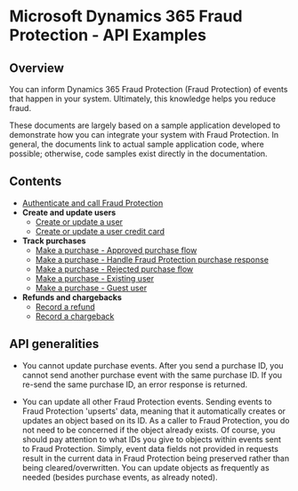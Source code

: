 # Microsoft Dynamics 365 Fraud Protection - API Examples
## Overview

You can inform Dynamics 365 Fraud Protection (Fraud Protection) of events that happen in your system. Ultimately, this knowledge helps you reduce fraud.

These documents are largely based on a sample application developed to demonstrate how you can integrate your system with Fraud Protection. In general, the documents link to actual sample application code, where possible; otherwise, code samples exist directly in the documentation.

## Contents
- [Authenticate and call Fraud Protection](./Authenticate&#32;and&#32;call&#32;Fraud&#32;Protection.md)
- **Create and update users**
  * [Create or update a user](./Create&#32;or&#32;update&#32;a&#32;user.md)
  * [Create or update a user credit card](./Create&#32;or&#32;update&#32;a&#32;user&#32;credit&#32;card.md)
- **Track purchases**
  * [Make a purchase - Approved purchase flow](./Make&#32;a&#32;purchase&#32;-&#32;Approved&#32;purchase&#32;flow.md)
  * [Make a purchase - Handle Fraud Protection purchase response](./Make&#32;a&#32;purchase&#32;-&#32;Handle&#32;the&#32;Fraud&#32;Protection&#32;purchase&#32;response.md)
  * [Make a purchase - Rejected purchase flow](./Make&#32;a&#32;purchase&#32;-&#32;Rejected&#32;purchase&#32;flow.md)
  * [Make a purchase - Existing user](./Make&#32;a&#32;purchase&#32;-&#32;Existing&#32;user.md)
  * [Make a purchase - Guest user](./Make&#32;a&#32;purchase&#32;-&#32;Guest&#32;user.md)
- **Refunds and chargebacks**
  * [Record a refund](./Record&#32;a&#32;refund.md)
  * [Record a chargeback](./Record&#32;a&#32;chargeback.md)
   
## API generalities
- You cannot update purchase events. After you send a purchase ID, you cannot send another purchase event with the same purchase ID. If you re-send the same purchase ID, an error response is returned.

- You can update all other Fraud Protection events. Sending events to Fraud Protection 'upserts' data, meaning that it automatically creates or updates an object based on its ID. As a caller to Fraud Protection, you do not need to be concerned if the object already exists. Of course, you should pay attention to what IDs you give to objects within events sent to Fraud Protection. Simply, event data fields not provided in requests result in the current data in Fraud Protection being preserved rather than being cleared/overwritten. You can update objects as frequently as needed (besides purchase events, as already noted).
